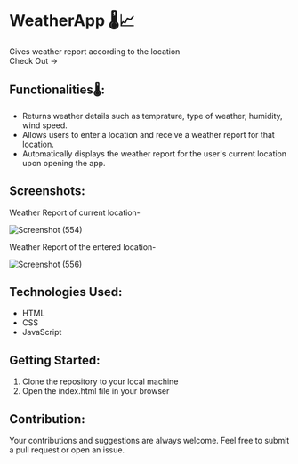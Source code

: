 # WeatherApp 🌡📈
Gives weather report according to the location </br>
Check Out -> 

## Functionalities🌡:
* Returns weather details such as temprature, type of weather, humidity, wind speed.</br>
* Allows users to enter a location and receive a weather report for that location.</br>
* Automatically displays the weather report for the user's current location upon opening the app.</br>

## Screenshots:
Weather Report of current location-

![Screenshot (554)](https://user-images.githubusercontent.com/68998355/115188212-39ffbd00-a102-11eb-8400-e179b45e438a.png)

Weather Report of the entered location-

![Screenshot (556)](https://user-images.githubusercontent.com/68998355/115188290-5996e580-a102-11eb-8e42-f7ff50be3f53.png)

## Technologies Used:
* HTML <br>
* CSS <br>
* JavaScript <br>

## Getting Started:
1. Clone the repository to your local machine
2. Open the index.html file in your browser

## Contribution:

Your contributions and suggestions are always welcome. Feel free to submit a pull request or open an issue.
